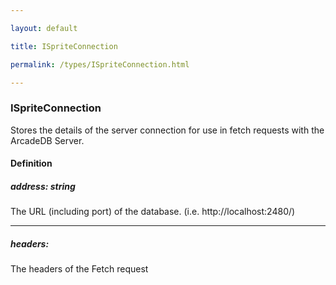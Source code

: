 ```yaml
---

layout: default

title: ISpriteConnection

permalink: /types/ISpriteConnection.html

---
```


### ISpriteConnection

Stores the details of the server connection for use in
fetch requests with the ArcadeDB Server.

#### Definition

<h5> address: <span>string</span></h5>The URL (including port) of the database. (i.e. http://localhost:2480/)


---

<h5> headers: <span></span></h5>The headers of the Fetch request



